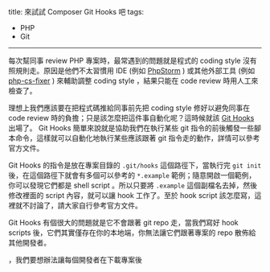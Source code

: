 title: 來試試 Composer Git Hooks 吧
tags:
- PHP
- Git
---

每次幫同事 review PHP 專案時，最常遇到的問題就是程式的 coding style 沒有照規則走。原因是他們不太習慣用 IDE (例如 [PhpStorm](https://www.jetbrains.com/phpstorm/) ) 或其他外部工具 (例如 [php-cs-fixer](https://github.com/FriendsOfPHP/PHP-CS-Fixer) ) 來輔助調整 coding style ，結果只能在 code review 時用人工來檢查了。

<!--more-->

理想上我們應該要在把程式碼推給同事前先把 coding style 修好以避免同事在 code review 時的負擔；只是該怎麼把這件事自動化呢？這時候就該 [Git Hooks](https://git-scm.com/book/zh-tw/v1/Git-%E5%AE%A2%E8%A3%BD%E5%8C%96-Git-Hooks) 出場了。 Git Hooks 簡單來說就是協助我們在執行某些 git 指令的前後觸發一些腳本命令，這樣就可以自動化地執行某些應該跟著 git 指令走的動作，詳情可以參考官方文件。

Git Hooks 的指令是放在專案目錄的 `.git/hooks` 這個路徑下，當執行完 `git init` 後，在這個路徑下就會有多個可以參考的 `*.example` 範例；隨意開啟一個範例，你可以發現它們都是 shell script 。所以只要將 `.example` 這個副檔名去掉，然後修改裡面的 script 內容，就可以讓 hook 工作了。至於 hook script 該怎麼寫，這裡就不討論了，請大家自行參考官方文件。

Git Hooks 有個很大的問題就是它不會跟著 git repo 走，當我們寫好 hook scripts 後，它們其實僅存在你的本地端，你無法讓它們跟著專案的 repo 散佈給其他開發者。

，我們要想辦法讓每個開發者在下載專案後